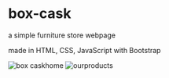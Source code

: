 # box-cask
a simple furniture store webpage

made in HTML, CSS, JavaScript with Bootstrap

![box caskhome](https://user-images.githubusercontent.com/72678356/126304397-8704bb5f-2b69-469d-91ab-e5e013750e78.jpg)
![ourproducts](https://user-images.githubusercontent.com/72678356/126304458-8ad67e75-95b0-4b3d-9426-da4b81a745e3.jpg)

